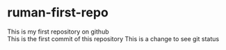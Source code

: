 # ruman-first-repo
This is my first repository on github
<br>
This is the first commit of this repository
This is a change to see git status